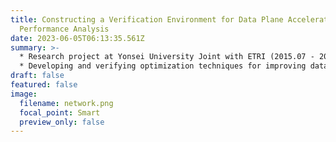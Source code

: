```yaml
---
title: Constructing a Verification Environment for Data Plane Acceleration and
  Performance Analysis
date: 2023-06-05T06:13:35.561Z
summary: >-
  * Research project at Yonsei University Joint with ETRI (2015.07 - 2015.12)
  * Developing and verifying optimization techniques for improving data plane acceleration in virtualized network environment
draft: false
featured: false
image:
  filename: network.png
  focal_point: Smart
  preview_only: false
---
```

